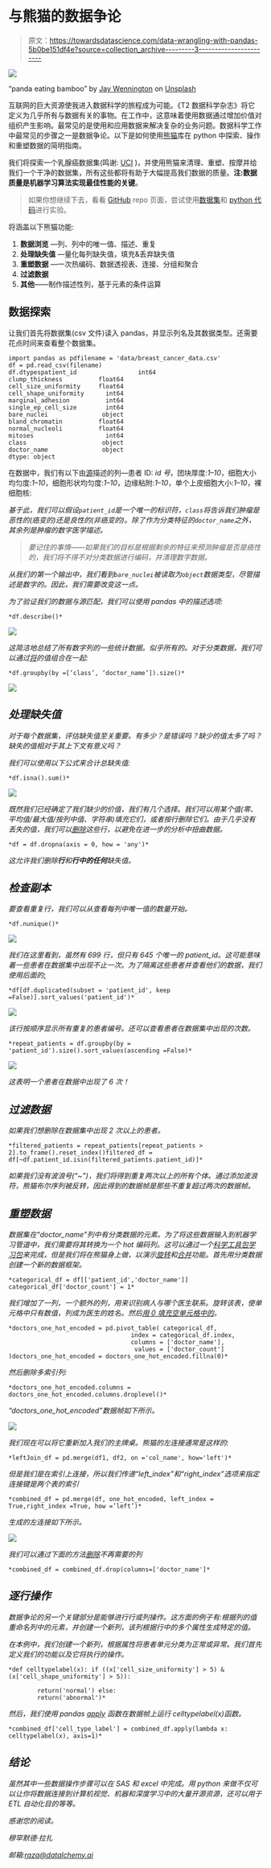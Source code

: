 # 与熊猫的数据争论

> 原文：<https://towardsdatascience.com/data-wrangling-with-pandas-5b0be151df4e?source=collection_archive---------3----------------------->

![](img/43a781b83b044fdda6ba966eac14c981.png)

“panda eating bamboo” by [Jay Wennington](https://unsplash.com/@jaywennington?utm_source=medium&utm_medium=referral) on [Unsplash](https://unsplash.com?utm_source=medium&utm_medium=referral)

互联网的巨大资源使我进入数据科学的旅程成为可能。《T2 数据科学杂志》将它定义为几乎所有与数据有关的事物。在工作中，这意味着使用数据通过增加价值对组织产生影响。最常见的是使用和应用数据来解决复杂的业务问题。数据科学工作中最常见的步骤之一是数据争论。以下是如何使用[熊猫](https://pandas.pydata.org/pandas-docs/stable/)库在 python 中探索、操作和重塑数据的简明指南。

我们将探索一个乳腺癌数据集(鸣谢: [UCI](https://archive.ics.uci.edu/ml/datasets/breast+cancer+wisconsin+(original)) )，并使用熊猫来清理、重塑、按摩并给我们一个干净的数据集，所有这些都将有助于大幅提高我们数据的质量。**注:**数据质量是机器学习算法实现最佳性能的**关键**。

> 如果你想继续下去，看看 [GitHub](https://github.com/moeraza/pandas_data_wrangling) repo 页面，尝试使用[数据集](https://github.com/moeraza/pandas_data_wrangling/blob/master/data/breast_cancer_data.csv)和 [python 代码](https://github.com/moeraza/pandas_data_wrangling/blob/master/dataWranglingWithPandas.ipynb)进行实验。

将涵盖以下熊猫功能:

1.  **数据浏览** —列、列中的唯一值、描述、重复
2.  **处理缺失值** —量化每列缺失值，填充&丢弃缺失值
3.  **重塑数据** —一次热编码、数据透视表、连接、分组和聚合
4.  **过滤数据**
5.  **其他**——制作描述性列，基于元素的条件运算

## **数据探索**

让我们首先将数据集(csv 文件)读入 pandas，并显示列名及其数据类型。还需要花点时间来查看整个数据集。

```
import pandas as pdfilename = 'data/breast_cancer_data.csv'
df = pd.read_csv(filename)
df.dtypespatient_id                 int64
clump_thickness          float64
cell_size_uniformity     float64
cell_shape_uniformity      int64
marginal_adhesion          int64
single_ep_cell_size        int64
bare_nuclei               object
bland_chromatin          float64
normal_nucleoli          float64
mitoses                    int64
class                     object
doctor_name               object
dtype: object
```

在数据中，我们有以下由[源](https://archive.ics.uci.edu/ml/datasets/breast+cancer+wisconsin+(original))描述的列—患者 ID: *id 号*，团块厚度:*1–10*，细胞大小均匀度:*1–10*，细胞形状均匀度:*1–10*，边缘粘附:*1–10*，单个上皮细胞大小:*1–10*，裸细胞核:

*基于此，我们可以假设`patient_id`是一个唯一的标识符，`class`将告诉我们肿瘤是恶性的(癌变的)还是良性的(非癌变的)。除了作为分类特征的`doctor_name`之外，其余列是肿瘤的数字医学描述。*

> *要记住的事情——如果我们的目标是根据剩余的特征来预测肿瘤是否是癌性的，我们将不得不对分类数据进行编码，并清理数字数据。*

*从我们的第一个输出中，我们看到`bare_nuclei`被读取为`object`数据类型，尽管描述是数字的。因此，我们需要改变这一点。*

*为了验证我们的数据与源匹配，我们可以使用 pandas 中的描述选项:*

```
*df.describe()*
```

*![](img/de4921cc5385313c6d68d81ac68f11bd.png)*

*这简洁地总结了所有数字列的一些统计数据。似乎所有的。对于分类数据，我们可以通过[将](https://pandas.pydata.org/pandas-docs/stable/generated/pandas.DataFrame.groupby.html)的值组合在一起:*

```
*df.groupby(by =[‘class’, ‘doctor_name’]).size()*
```

*![](img/b9f71d3c55f2b213ed7511d2b0facc87.png)*

## ***处理缺失值***

*对于每个数据集，评估缺失值至关重要。有多少？是错误吗？缺少的值太多了吗？缺失的值相对于其上下文有意义吗？*

*我们可以使用以下公式来合计总缺失值:*

```
*df.isna().sum()*
```

*![](img/f5d1e10e28410b5782fa269efba424b0.png)*

*既然我们已经确定了我们缺少的价值，我们有几个选择。我们可以用某个值(零、平均值/最大值/按列中值、字符串)填充它们，或者按行删除它们。由于几乎没有丢失的值，我们可以[删除](https://pandas.pydata.org/pandas-docs/stable/generated/pandas.DataFrame.dropna.html)这些行，以避免在进一步的分析中扭曲数据。*

```
*df = df.dropna(axis = 0, how = 'any')*
```

*这允许我们删除**行**和**行中的任何**缺失值。*

## ***检查副本***

*要查看重复行，我们可以从查看每列中唯一值的数量开始。*

```
*df.nunique()*
```

*![](img/90b8b5f469e605b6f8ad59d437d953ee.png)*

*我们在这里看到，虽然有 699 行，但只有 645 个唯一的 patient_id。这可能意味着一些患者在数据集中出现不止一次。为了隔离这些患者并查看他们的数据，我们使用后面的[:](https://pandas.pydata.org/pandas-docs/stable/generated/pandas.DataFrame.duplicated.html)*

```
*df[df.duplicated(subset = 'patient_id', keep =False)].sort_values('patient_id')*
```

*![](img/a2eaf48ad657972dcfd239c883e0cb69.png)*

*该行按顺序显示所有重复的患者编号。还可以查看患者在数据集中出现的次数。*

```
*repeat_patients = df.groupby(by = 'patient_id').size().sort_values(ascending =False)*
```

*![](img/1062723735b3b01f3f7ff26eb29d338b.png)*

*这表明一个患者在数据中出现了 6 次！*

## *过滤数据*

*如果我们想删除在数据集中出现 2 次以上的患者。*

```
*filtered_patients = repeat_patients[repeat_patients > 2].to_frame().reset_index()filtered_df = df[~df.patient_id.isin(filtered_patients.patient_id)]*
```

*如果我们没有波浪号(“~”)，我们将得到重复两次以上的所有个体。通过添加波浪符，熊猫布尔序列被反转，因此得到的数据帧是那些不重复超过两次的数据帧。*

## *重塑数据*

*数据集在“doctor_name”列中有分类数据的元素。为了将这些数据输入到机器学习管道中，我们需要将其转换为一个 hot 编码列。这可以通过一个[科学工具包学习包](https://scikit-learn.org/stable/modules/generated/sklearn.preprocessing.OneHotEncoder.html)来完成，但是我们将在熊猫身上做，以演示[旋转](https://pandas.pydata.org/pandas-docs/stable/generated/pandas.pivot_table.html)和[合并](https://pandas.pydata.org/pandas-docs/stable/generated/pandas.DataFrame.merge.html)功能。首先用分类数据创建一个新的数据框架。*

```
*categorical_df = df[['patient_id','doctor_name']]
categorical_df['doctor_count'] = 1* 
```

*我们增加了一列，一个额外的列，用来识别病人与哪个医生联系。旋转该表，使单元格中只有数值，列成为医生的姓名。然后[用 0 填充空单元格中的](https://pandas.pydata.org/pandas-docs/stable/generated/pandas.DataFrame.fillna.html)。*

```
*doctors_one_hot_encoded = pd.pivot_table( categorical_df,
                                  index = categorical_df.index, 
                                  columns = ['doctor_name'], 
                                   values = ['doctor_count'] )doctors_one_hot_encoded = doctors_one_hot_encoded.fillna(0)*
```

*然后删除多索引列:*

```
*doctors_one_hot_encoded.columns = doctors_one_hot_encoded.columns.droplevel()*
```

*“doctors_one_hot_encoded”数据帧如下所示。*

*![](img/a9afcce2a4dea7297355056a33b765bc.png)*

*我们现在可以将它重新加入我们的主牌桌。熊猫的左连接通常是这样的:*

```
*leftJoin_df = pd.merge(df1, df2, on ='col_name', how='left')*
```

*但是我们是在索引上连接，所以我们传递“left_index”和“right_index”选项来指定连接键是两个表的索引*

```
*combined_df = pd.merge(df, one_hot_encoded, left_index = True,right_index =True, how =’left’)*
```

*生成的左连接如下所示。*

*![](img/602f495b0776818eff3e4b25f22d43b3.png)*

*我们可以通过下面的方法[删除](https://pandas.pydata.org/pandas-docs/version/0.21/generated/pandas.DataFrame.drop.html)不再需要的列*

```
*combined_df = combined_df.drop(columns=['doctor_name']*
```

## *逐行操作*

*数据争论的另一个关键部分是能够进行行或列操作。这方面的例子有:根据列的值重命名列中的元素，并创建一个新列，该列根据行中的多个属性生成特定的值。*

*在本例中，我们创建一个新列，根据属性将患者单元分类为正常或异常。我们首先定义我们的功能以及它将执行的操作。*

```
*def celltypelabel(x): if ((x['cell_size_uniformity'] > 5) &      (x['cell_shape_uniformity'] > 5)):

        return('normal') else:
        return('abnormal')*
```

*然后，我们使用 pandas [apply](https://pandas.pydata.org/pandas-docs/stable/generated/pandas.DataFrame.apply.html) 函数在数据帧上运行 celltypelabel(x)函数。*

```
*combined_df['cell_type_label'] = combined_df.apply(lambda x: celltypelabel(x), axis=1)*
```

## *结论*

*虽然其中一些数据操作步骤可以在 SAS 和 excel 中完成。用 python 来做不仅可以让你将数据连接到计算机视觉、机器和深度学习中的大量开源资源，还可以用于 ETL 自动化目的等等。*

*感谢您的阅读。*

*穆罕默德·拉扎*

*邮箱:raza@datalchemy.ai*